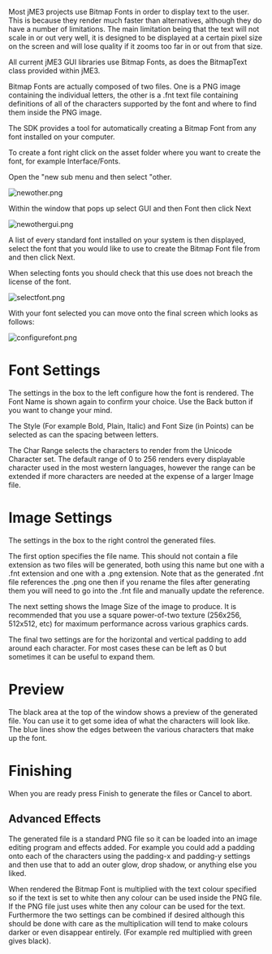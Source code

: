 Most jME3 projects use Bitmap Fonts in order to display text to the
user. This is because they render much faster than alternatives,
although they do have a number of limitations. The main limitation being
that the text will not scale in or out very well, it is designed to be
displayed at a certain pixel size on the screen and will lose quality if
it zooms too far in or out from that size.

All current jME3 GUI libraries use Bitmap Fonts, as does the BitmapText
class provided within jME3.

Bitmap Fonts are actually composed of two files. One is a PNG image
containing the individual letters, the other is a .fnt text file
containing definitions of all of the characters supported by the font
and where to find them inside the PNG image.

The SDK provides a tool for automatically creating a Bitmap Font from
any font installed on your computer.

To create a font right click on the asset folder where you want to
create the font, for example Interface/Fonts.

Open the "new sub menu and then select "other.

![newother.png](../sdk/newother.png)

Within the window that pops up select GUI and then Font then click Next

![newothergui.png](../sdk/newothergui.png)

A list of every standard font installed on your system is then
displayed, select the font that you would like to use to create the
Bitmap Font file from and then click Next.

When selecting fonts you should check that this use does not breach the
license of the font.

![selectfont.png](../sdk/selectfont.png)

With your font selected you can move onto the final screen which looks
as follows:

![configurefont.png](../sdk/configurefont.png)

Font Settings
=============

The settings in the box to the left configure how the font is rendered.
The Font Name is shown again to confirm your choice. Use the Back button
if you want to change your mind.

The Style (For example Bold, Plain, Italic) and Font Size (in Points)
can be selected as can the spacing between letters.

The Char Range selects the characters to render from the Unicode
Character set. The default range of 0 to 256 renders every displayable
character used in the most western languages, however the range can be
extended if more characters are needed at the expense of a larger Image
file.

Image Settings
==============

The settings in the box to the right control the generated files.

The first option specifies the file name. This should not contain a file
extension as two files will be generated, both using this name but one
with a .fnt extension and one with a .png extension. Note that as the
generated .fnt file references the .png one then if you rename the files
after generating them you will need to go into the .fnt file and
manually update the reference.

The next setting shows the Image Size of the image to produce. It is
recommended that you use a square power-of-two texture (256x256,
512x512, etc) for maximum performance across various graphics cards.

The final two settings are for the horizontal and vertical padding to
add around each character. For most cases these can be left as 0 but
sometimes it can be useful to expand them.

Preview
=======

The black area at the top of the window shows a preview of the generated
file. You can use it to get some idea of what the characters will look
like. The blue lines show the edges between the various characters that
make up the font.

Finishing
=========

When you are ready press Finish to generate the files or Cancel to
abort.

Advanced Effects
----------------

The generated file is a standard PNG file so it can be loaded into an
image editing program and effects added. For example you could add a
padding onto each of the characters using the padding-x and padding-y
settings and then use that to add an outer glow, drop shadow, or
anything else you liked.

When rendered the Bitmap Font is multiplied with the text colour
specified so if the text is set to white then any colour can be used
inside the PNG file. If the PNG file just uses white then any colour can
be used for the text. Furthermore the two settings can be combined if
desired although this should be done with care as the multiplication
will tend to make colours darker or even disappear entirely. (For
example red multiplied with green gives black).
